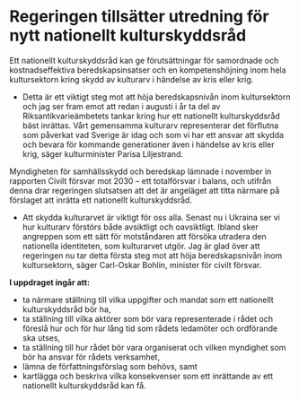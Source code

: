 # Regeringen tillsätter utredning för nytt nationellt kulturskyddsråd

Ett nationellt kulturskyddsråd kan ge förutsättningar för samordnade och kostnadseffektiva beredskapsinsatser och en kompetenshöjning inom hela kultursektorn kring skydd av kulturarv i händelse av kris eller krig.

- Detta är ett viktigt steg mot att höja beredskapsnivån inom kultursektorn och jag ser fram emot att redan i augusti i år ta del av Riksantikvarieämbetets tankar kring hur ett nationellt kulturskyddsråd bäst inrättas. Vårt gemensamma kulturarv representerar det förflutna som påverkat vad Sverige är idag och som vi har ett ansvar att skydda och bevara för kommande generationer även i händelse av kris eller krig, säger kulturminister Parisa Liljestrand.

Myndigheten för samhällsskydd och beredskap lämnade i november in rapporten Civilt försvar mot 2030 – ett totalförsvar i balans, och utifrån denna drar regeringen slutsatsen att det är angeläget att titta närmare på förslaget att inrätta ett nationellt kulturskyddsråd.

- Att skydda kulturarvet är viktigt för oss alla. Senast nu i Ukraina ser vi hur kulturarv förstörs både avsiktligt och oavsiktligt. Ibland sker angreppen som ett sätt för motståndaren att försöka utradera den nationella identiteten, som kulturarvet utgör. Jag är glad över att regeringen nu tar detta första steg mot att höja beredskapsnivån inom kultursektorn, säger Carl-Oskar Bohlin, minister för civilt försvar.

**I uppdraget ingår att:**

* ta närmare ställning till vilka uppgifter och mandat som ett nationellt kulturskyddsråd bör ha,
* ta ställning till vilka aktörer som bör vara representerade i rådet och föreslå hur och för hur lång tid som rådets ledamöter och ordförande ska utses,
* ta ställning till hur rådet bör vara organiserat och vilken myndighet som bör ha ansvar för rådets verksamhet,
* lämna de författningsförslag som behövs, samt
* kartlägga och beskriva vilka konsekvenser som ett inrättande av ett nationellt kulturskyddsråd kan få.
